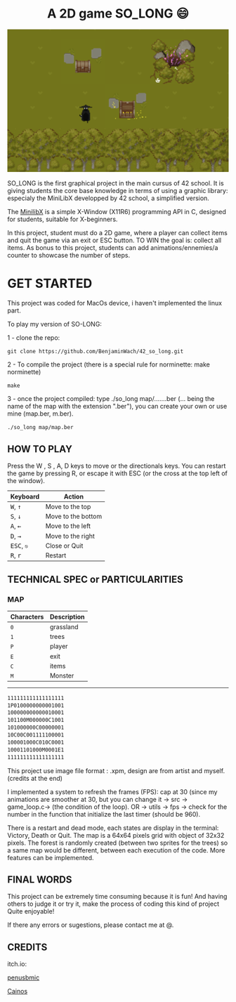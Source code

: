 <h1 align="center">A 2D game SO_LONG 😄</h1>
<div align="center"><img src="img_readme/game.png" /></div>


SO_LONG is the first graphical project in the main cursus of 42 school.
It is giving students the core base knowledge in terms of using a graphic
library: especialy the MiniLibX developped by 42 school, a simplified
version.

The [MinilibX](https://github.com/42Paris/minilibx-linux)
is a simple X-Window (X11R6) programming API in C, designed for students, suitable for X-beginners.

In this project, student must do a 2D game, where a player can collect items and quit the game via 
an exit or ESC button.
TO WIN the goal is: collect all items.
As bonus to this project, students can add animations/ennemies/a counter to showcase the number of
steps.

# GET STARTED

This project was coded for MacOs device, i haven't implemented the linux part.

To play my version of SO-LONG:

1 - clone the repo:

```
git clone https://github.com/BenjaminWach/42_so_long.git
```

2 - To compile the project (there is a special rule for norminette: make norminette)

```
make
```

3 - once the project compiled: type ./so_long map/.......ber (... being the name of the map
     with the extension ".ber"), you can create your own or use mine (map.ber, m.ber).

```
./so_long map/map.ber
```

## HOW TO PLAY

Press the W , S , A, D keys to move or the directionals keys.
You can restart the game by pressing R, or escape it with ESC (or the cross at the top left of the window).

| Keyboard | Action |
|---|---|
| <kbd>W</kbd>, <kbd>↑</kbd>| Move to the top |
| <kbd>S</kbd>, <kbd>↓</kbd>| Move to the bottom |
| <kbd>A</kbd>, <kbd>←</kbd>| Move to the left |
| <kbd>D</kbd>, <kbd>→</kbd>| Move to the right |
| <kbd>ESC</kbd>, `⎋`| Close or Quit |
| <kbd>R</kbd>, <kbd>r</kbd> | Restart |

## TECHNICAL SPEC or PARTICULARITIES

### MAP

| Characters | Description|                                              
|--|--|
| `0` | grassland |
| `1` | trees |
| `P` | player |
| `E` | exit |
| `C` | items |
| `M` | Monster |
---

```txt
111111111111111111
1P0100000000001001
100000000000010001
101100M000000C1001
101000000C00000001
10C00C001111100001
100001000C010C0001
10001101000M0001E1
111111111111111111
```

This project use image file format : .xpm, design are from artist and myself. (credits at the end)

I implemented a system to refresh the frames (FPS): cap at 30 (since my animations are smoother at 30, but you can change it
-> src -> game_loop.c-> (the condition of the loop). OR
-> utils -> fps -> check for the number in the function that initialize the last timer (should be 960).

There is a restart and dead mode, each states are display in the terminal: Victory, Death or Quit.
The map is a 64x64 pixels grid with object of 32x32 pixels.
The forest is randomly created (between two sprites for the trees) so a same map would be different, between each execution of the code.
More features can be implemented.

## FINAL WORDS

This project can be extremely time consuming because it is fun!
And having others to judge it or try it, make the process of coding this kind of project
Quite enjoyable!

If there any errors or sugestions, please contact me at @.

## CREDITS

itch.io:

  [penusbmic](https://penusbmic.itch.io/)

  [Cainos](https://cainos.itch.io/)
